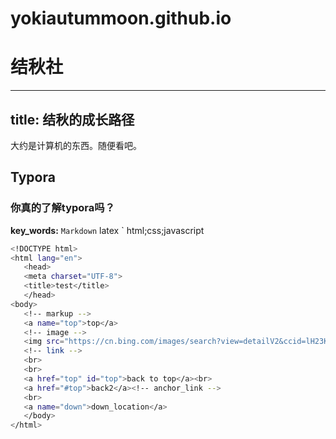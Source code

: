 # yokiautummoon.github.io 
# 结秋社

---
title: 结秋的成长路径
---
大约是计算机的东西。随便看吧。

## Typora

### 你真的了解typora吗？

**key_words:**
` Markdown
` latex
` html;css;javascript

``` bash
<!DOCTYPE html>
<html lang="en">
   <head>
   <meta charset="UTF-8">
   <title>test</title>
   </head>
<body>
   <!-- markup -->
   <a name="top">top</a>
   <!-- image -->
   <img src="https://cn.bing.com/images/search?view=detailV2&ccid=lH23KEVC&id=E00F2492B74918B8D330BEFEE254A15A1090571F&thid=OIP.lH23KEVCF4X8wZtGS6W-eQAAAA&mediaurl=https%3a%2f%2fimg-blog.csdnimg.cn%2f20210611110203796.png&exph=192&expw=192&q=typora&simid=608008657577141486&FORM=IRPRST&ck=784AB52CB0742C941F5D7892762AFD35&selectedIndex=4&ajaxhist=0&ajaxserp=0" alt="Typora" title="typora" width="300" height="300">
   <!-- link -->
   <br>
   <br>
   <a href="top" id="top">back to top</a><br>
   <a href="#top">back2</a><!-- anchor_link -->
   <br>
   <a name="down">down_location</a>
   </body>
</html>
```



